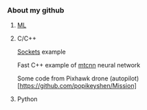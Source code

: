 
### About my github

1. [ML](https://github.com/popikeyshen/ML)

2. C/C++

   [Sockets](https://github.com/popikeyshen/sockets) example
   
   Fast C++ example of  [mtcnn](https://github.com/popikeyshen/mtcnn) neural network
   
   Some code from Pixhawk drone (autopilot)[https://github.com/popikeyshen/Mission]
  

3. Python
